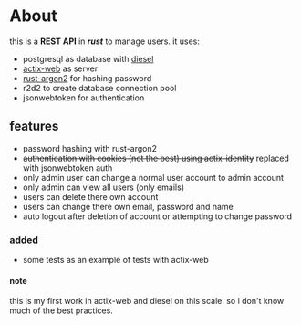 # About

this is a **REST API** in **_rust_** to manage users.
it uses:

- postgresql as database with [diesel](https://diesel.rs)
- [actix-web](https://actix.rs/) as server
- [rust-argon2](https://crates.io/crates/rust-argon2) for hashing password
- r2d2 to create database connection pool
- jsonwebtoken for authentication

## features

- password hashing with rust-argon2
- ~~authentication with cookies (not the best) using actix-identity~~ replaced with jsonwebtoken auth
- only admin user can change a normal user account to admin account
- only admin can view all users (only emails)
- users can delete there own account
- users can change there own email, password and name
- auto logout after deletion of account or attempting to change password

### added

- some tests as an example of tests with actix-web

#### note

this is my first work in actix-web and diesel on this scale.
so i don't know much of the best practices.
